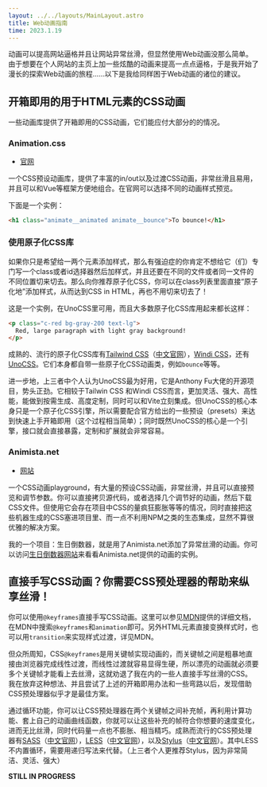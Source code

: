 ```yaml
---
layout: ../../layouts/MainLayout.astro
title: Web动画指南
time: 2023.1.19
---
```


动画可以提高网站逼格并且让网站异常丝滑，但显然使用Web动画没那么简单。由于想要在个人网站的主页上加一些炫酷的动画来提高一点点逼格，于是我开始了漫长的探索Web动画的旅程……以下是我给同样困于Web动画的诸位的建议。

## 开箱即用的用于HTML元素的CSS动画

一些动画库提供了开箱即用的CSS动画，它们能应付大部分的的情况。

### Animation.css

* [官网](https://animation.style)

一个CSS预设动画库，提供了丰富的in/out以及过渡CSS动画，非常丝滑且易用，并且可以和Vue等框架方便地组合。在官网可以选择不同的动画样式预览。

下面是一个实例：

```html
<h1 class="animate__animated animate__bounce">To bounce!</h1>
```

### 使用原子化CSS库

如果你只是希望给一两个元素添加样式，那么有强迫症的你肯定不想给它（们）专门写一个class或者id选择器然后加样式，并且还要在不同的文件或者同一文件的不同位置切来切去。那么向你推荐原子化CSS，你可以在class列表里面直接“原子化地”添加样式，从而达到CSS in HTML，再也不用切来切去了！

这是一个实例，在UnoCSS里可用，而且大多数原子化CSS库用起来都长这样：

```html
<p class="c-red bg-gray-200 text-lg">
  Red, large paragraph with light gray background!
</p>
```

成熟的、流行的原子化CSS库有[Tailwind CSS](https://tailwindcss.com)（[中文官网](https://www.tailwind.cn)），[Windi CSS](https://windicss.org)，还有[UnoCSS](https://uno.antfu.me)。它们本身都自带一些原子化CSS动画类，例如`bounce`等等。

进一步地，上三者中个人认为UnoCSS最为好用，它是Anthony Fu大佬的开源项目，势头正劲。它相较于Tailwin CSS 和Windi CSS而言，更加灵活、强大、高性能，能做到按需生成、高度定制，同时可以和Vite立刻集成。但UnoCSS的核心本身只是一个原子化CSS引擎，所以需要配合官方给出的一些预设（presets）来达到快速上手开箱即用（这个过程相当简单）；同时既然UnoCSS的核心是一个引擎，接口就会直接暴露，定制和扩展就会非常容易。

### Animista.net

* [网站](https://animista.net)

一个CSS动画playground，有大量的预设CSS动画，非常丝滑，并且可以直接预览和调节参数。你可以直接拷贝源代码，或者选择几个调节好的动画，然后下载CSS文件。但使用它会存在项目中CSS的量疯狂膨胀等等的情况，同时直接把这些机器生成的CSS塞进项目里、而一点不利用NPM之类的生态集成，显然不算很优雅的解决方案。

我的一个项目：生日倒数器，就是用了Animista.net添加了异常丝滑的动画。你可以访问[生日倒数器网站](https://birthday-count-downer.netlify.app)来看看Animista.net提供的动画的实例。

## 直接手写CSS动画？你需要CSS预处理器的帮助来纵享丝滑！

你可以使用`@keyframes`直接手写CSS动画。这里可以参见[MDN](https://developer.mozilla.org)提供的详细文档，在MDN中搜索`@keyframes`和`animation`即可。另外HTML元素直接变换样式时，也可以用`transition`来实现样式过渡，详见MDN。

但众所周知，CSS`@keyframes`是用关键帧实现动画的，而关键帧之间是粗暴地直接由浏览器完成线性过渡，而线性过渡就容易显得生硬，所以漂亮的动画就必须要多个关键帧才能看上去丝滑，这就劝退了我在内的一些人直接手写丝滑的CSS。我在放弃这种想法、并且尝试了上述的开箱即用办法和一些弯路以后，发现借助CSS预处理器似乎才是最佳方案。

通过循环功能，你可以让CSS预处理器在两个关键帧之间补充帧，再利用计算功能、套上自己的动画曲线函数，你就可以让这些补充的帧符合你想要的速度变化，进而无比丝滑，同时代码量一点也不膨胀、相当精巧。成熟而流行的CSS预处理器有[SASS](https://sass-lang.com)（[中文官网](https://www.sass.hk)），[LESS](https://lesscss.org)（[中文官网](https://less.bootcss.com)），以及[Stylus](https://stylus-lang.com)（[中文官网](https://www.stylus-lang.cn)）。其中LESS不内置循环，需要用递归写法来代替。（上三者个人更推荐Stylus，因为非常简洁、灵活、强大）

**STILL IN PROGRESS**